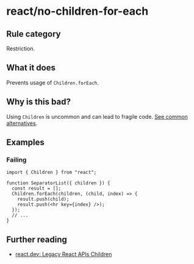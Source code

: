 # react/no-children-for-each

## Rule category

Restriction.

## What it does

Prevents usage of `Children.forEach`.

## Why is this bad?

Using `Children` is uncommon and can lead to fragile code. [See common alternatives](https://react.dev/reference/react/Children#alternatives).

## Examples

### Failing

```tsx
import { Children } from "react";

function SeparatorList({ children }) {
  const result = [];
  Children.forEach(children, (child, index) => {
    result.push(child);
    result.push(<hr key={index} />);
  });
  // ...
}
```

## Further reading

- [react.dev: Legacy React APIs Children](https://react.dev/reference/react/Children)
